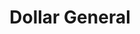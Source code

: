---
title: "Dollar General"
url: /indianapolis/dollar-general-north-mitthoeffer-road/
shop: variety store
---